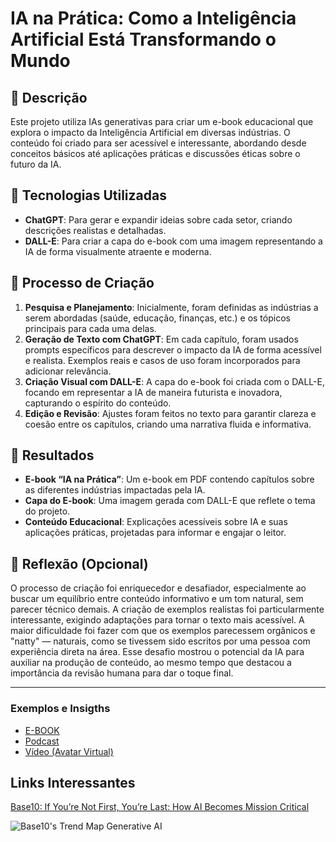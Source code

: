# IA na Prática: Como a Inteligência Artificial Está Transformando o Mundo

## 📒 Descrição
Este projeto utiliza IAs generativas para criar um e-book educacional que explora o impacto da Inteligência Artificial em diversas indústrias. O conteúdo foi criado para ser acessível e interessante, abordando desde conceitos básicos até aplicações práticas e discussões éticas sobre o futuro da IA.

## 🤖 Tecnologias Utilizadas
- **ChatGPT**: Para gerar e expandir ideias sobre cada setor, criando descrições realistas e detalhadas.
- **DALL-E**: Para criar a capa do e-book com uma imagem representando a IA de forma visualmente atraente e moderna.

## 🧐 Processo de Criação
1. **Pesquisa e Planejamento**: Inicialmente, foram definidas as indústrias a serem abordadas (saúde, educação, finanças, etc.) e os tópicos principais para cada uma delas.
2. **Geração de Texto com ChatGPT**: Em cada capítulo, foram usados prompts específicos para descrever o impacto da IA de forma acessível e realista. Exemplos reais e casos de uso foram incorporados para adicionar relevância.
3. **Criação Visual com DALL-E**: A capa do e-book foi criada com o DALL-E, focando em representar a IA de maneira futurista e inovadora, capturando o espírito do conteúdo.
4. **Edição e Revisão**: Ajustes foram feitos no texto para garantir clareza e coesão entre os capítulos, criando uma narrativa fluida e informativa.

## 🚀 Resultados
- **E-book “IA na Prática”**: Um e-book em PDF contendo capítulos sobre as diferentes indústrias impactadas pela IA.
- **Capa do E-book**: Uma imagem gerada com DALL-E que reflete o tema do projeto.
- **Conteúdo Educacional**: Explicações acessíveis sobre IA e suas aplicações práticas, projetadas para informar e engajar o leitor.

## 💭 Reflexão (Opcional)
O processo de criação foi enriquecedor e desafiador, especialmente ao buscar um equilíbrio entre conteúdo informativo e um tom natural, sem parecer técnico demais. A criação de exemplos realistas foi particularmente interessante, exigindo adaptações para tornar o texto mais acessível. A maior dificuldade foi fazer com que os exemplos parecessem orgânicos e "natty" — naturais, como se tivessem sido escritos por uma pessoa com experiência direta na área. Esse desafio mostrou o potencial da IA para auxiliar na produção de conteúdo, ao mesmo tempo que destacou a importância da revisão humana para dar o toque final.

---

### Exemplos e Insigths

- [E-BOOK](/exemplos/E-BOOK.md)
- [Podcast](/exemplos/PODCAST.md)
- [Vídeo (Avatar Virtual)](/exemplos/VIDEO.md)

## Links Interessantes

[Base10: If You’re Not First, You’re Last: How AI Becomes Mission Critical](https://base10.vc/post/generative-ai-mission-critical/)

![Base10's Trend Map Generative AI](https://github.com/digitalinnovationone/lab-natty-or-not/assets/730492/f4df26e8-f8f7-4419-8252-c69d73ea930c)
